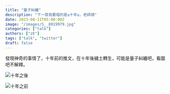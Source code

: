 ```yaml
---
title: "量子糾纏"
description: "下一首我要唱的是≤十年≥，老師請"
date: 2023-08-11T05:00:00Z
image: "/images/S__8019979.jpg"
categories: ["talk"]
authors: ["zE"]
tags: ["talk", "twitter"]
draft: false
---
```

發現神奇的事情了，十年前的推文，在十年後穢土轉生，可能是量子糾纏吧，看圖吧不解釋。

![十年之後](/images/S__8019975_0.jpg)

![十年之前](/images/S__8019977_0.jpg)